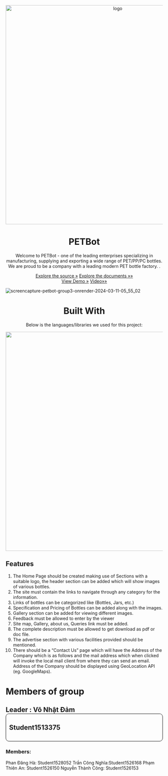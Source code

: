 <div align="center">
<img width="703" alt="logo" src="https://github.com/12dam12/PETBot/assets/162801115/1da9ee9f-4f6d-4e34-bbf6-3cf1704bad06">
  
</div>
<div align="center">
    <h1> PETBot </h1>
    <p> Welcome to PETBot - one of the leading enterprises specializing in manufacturing, supplying and exporting a wide range of PET/PP/PC bottles. We are proud to be a company with a leading modern PET bottle factory.
.</p>
</div>
<div align="center">
  <a href="https://github.com/12dam12/PETBot">Explore the source »</a>
   <a href="https://github.com/12dam12/PETBot/tree/main/Document"> Explore the documents »»</a>
</div>
<div align="center">
  <a href="https://petbot-group3.onrender.com/">View Demo »</a>
   <a href="#">Video»»</a>
</div>
 
  ![screencapture-petbot-group3-onrender-2024-03-11-05_55_02](https://github.com/12dam12/PETBot/assets/162801115/96ddf995-78a0-4e91-9450-bf1c097fb87c)
<div align="center">
    <h1>Built With</h1>
  <p> Below is the languages/libraries we used for this project:</p>
</div>
<div align="center">
<img width="703" alt="" src="https://github.com/12dam12/PETBot/assets/162801115/7e25e45f-d17c-4e49-bd18-1b886bcd7c40">
</div>

## Features
1.	The Home Page should be created making use of Sections with a suitable logo, the header section can be added which will show images of various bottles.
2.	The site must contain the links to navigate through any category for the information.
3.	Links of bottles can be categorized like (Bottles, Jars, etc.) 
4.	Specification and Pricing of Bottles can be added along with the images.
5.	Gallery section can be added for viewing different images.
6.	Feedback must be allowed to enter by the viewer
7.	Site map, Gallery, about us, Queries link must be added.
8.	The complete description must be allowed to get download as pdf or doc file.
9.	The advertise section with various facilities provided should be mentioned.
10.	There should be a “Contact Us” page which will have the Address of the Company which is as follows and the mail address which when clicked will invoke the local mail client from where they can send an email. Address of the Company should be displayed using GeoLocation API (eg. GoogleMaps).

# Members of group
## Leader : Võ Nhật Đảm<div style="border: 1px solid black; border-radius: 10px; padding: 10px;"><p>Student1513375 </p>
</div>

### Members: 
Phan Đăng Hà: Student1528052
Trần Công Nghĩa:Student1526168
Phạm Thiên An: Student1526150
Nguyễn Thành Công: Student1526153
  

